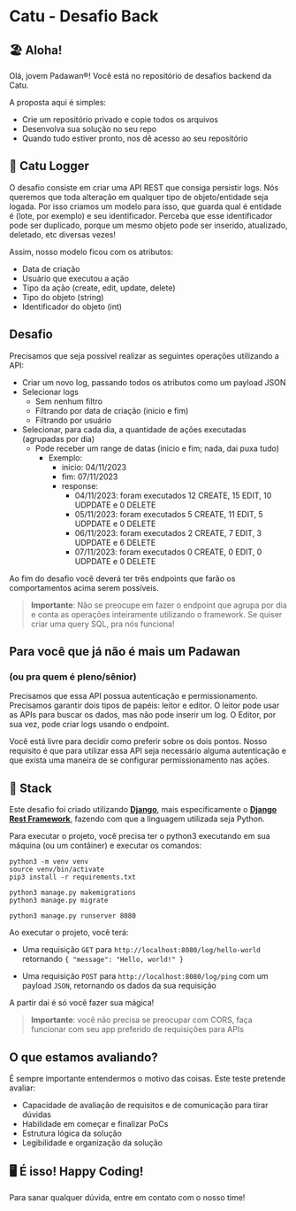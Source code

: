 # Catu - Desafio Back

## 🏖️ Aloha!

Olá, jovem Padawan&reg;! Você está no repositório de desafios backend da Catu.

A proposta aqui é simples:

- Crie um repositório privado e copie todos os arquivos 
- Desenvolva sua solução no seu repo
- Quando tudo estiver pronto, nos dê acesso ao seu repositório

## 📖 Catu Logger

O desafio consiste em criar uma API REST que consiga persistir logs. 
Nós queremos que toda alteração em qualquer tipo de objeto/entidade seja logada. Por isso criamos um modelo para isso, que guarda qual é entidade é (lote, por exemplo) e seu identificador. Perceba que esse identificador pode ser duplicado, porque um mesmo objeto pode ser inserido, atualizado, deletado, etc diversas vezes!

Assim, nosso modelo ficou com os atributos:

- Data de criação
- Usuário que executou a ação
- Tipo da ação (create, edit, update, delete)
- Tipo do objeto (string)
- Identificador do objeto (int)

## Desafio

Precisamos que seja possível realizar as seguintes operações utilizando a API:

- Criar um novo log, passando todos os atributos como um payload JSON
- Selecionar logs
  - Sem nenhum filtro
  - Filtrando por data de criação (inicio e fim)
  - Filtrando por usuário
- Selecionar, para cada dia, a quantidade de ações executadas (agrupadas por dia)
  - Pode receber um range de datas (inicio e fim; nada, dai puxa tudo)
    - Exemplo:
      - inicio: 04/11/2023
      - fim: 07/11/2023
      - response:
        - 04/11/2023: foram executados 12 CREATE, 15 EDIT, 10 UDPDATE e 0 DELETE
        - 05/11/2023: foram executados 5 CREATE, 11 EDIT, 5 UDPDATE e 0 DELETE
        - 06/11/2023: foram executados 2 CREATE, 7 EDIT, 3 UDPDATE e 6 DELETE
        - 07/11/2023: foram executados 0 CREATE, 0 EDIT, 0 UDPDATE e 0 DELETE

Ao fim do desafio você deverá ter três endpoints que farão os comportamentos acima serem possíveis.

> **Importante**: Não se preocupe em fazer o endpoint que agrupa por dia e conta as operações inteiramente utilizando o framework. Se quiser criar uma query SQL, pra nós funciona!

## Para você que já não é mais um Padawan
### (ou pra quem é pleno/sênior)

Precisamos que essa API possua autenticação e permissionamento. Precisamos garantir dois tipos de papéis: leitor e editor. O leitor pode usar as APIs para buscar os dados, mas não pode inserir um log. O Editor, por sua vez, pode criar logs usando o endpoint.

Você está livre para decidir como preferir sobre os dois pontos. Nosso requisito é que para utilizar essa API seja necessário alguma autenticação e que exista uma maneira de se configurar permissionamento nas ações.

## 🔧 Stack

Este desafio foi criado utilizando **[Django](https://www.djangoproject.com/)**, mais especificamente o **[Django Rest Framework](https://www.django-rest-framework.org/)**, fazendo com que a linguagem utilizada seja Python.

Para executar o projeto, você precisa ter o python3 executando em sua máquina (ou um contâiner) e executar os comandos:

```
python3 -m venv venv
source venv/bin/activate
pip3 install -r requirements.txt

python3 manage.py makemigrations
python3 manage.py migrate

python3 manage.py runserver 8080
```

Ao executar o projeto, você terá:

- Uma requisição `GET` para `http://localhost:8080/log/hello-world` retornando `{
    "message": "Hello, world!"
}`

- Uma requisição `POST` para `http://localhost:8080/log/ping` com um payload `JSON`, retornando os dados da sua requisição

A partir dai é só você fazer sua mágica!

> **Importante**: você não precisa se preocupar com CORS, faça funcionar com seu app preferido de requisições para APIs

## O que estamos avaliando?

É sempre importante entendermos o motivo das coisas. Este teste pretende avaliar:

- Capacidade de avaliação de requisitos e de comunicação para tirar dúvidas
- Habilidade em começar e finalizar PoCs
- Estrutura lógica da solução
- Legibilidade e organização da solução

## 🖥️ É isso! Happy Coding!

Para sanar qualquer dúvida, entre em contato com o nosso time!
